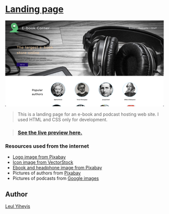 # [Landing page](https://github.com/leulyk/book-store/blob/main/README.md)

<img src="images/preview.png" />

> This is a landing page for an e-book and podcast hosting web site. I used HTML and CSS only for development.

> ### [See the live preview here.](https://leulyk.github.io/ebook-store-landing-page/)

### Resources used from the internet

- [Logo image from Pixabay](https://pixabay.com/illustrations/icon-head-profile-headphones-1243679/)
- [Icon image from VectorStock](https://www.vectorstock.com/royalty-free-vector/ebook-icon-vector-4026560)
- [Ebook and headphone image from Pixabay](https://pixabay.com/photos/ebook-headphone-relax-leisure-cozy-5066154/)
- Pictures of authors from [Pixabay](https://pixabay.com)
- Pictures of podcasts from [Google images](images.google.com)

## Author

<a href="https://linkedin.com/in/leul-yiheyis-a165a394" target="blank">Leul Yiheyis</a>
